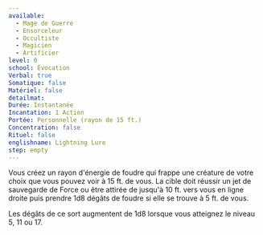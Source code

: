 ```yaml
---
available:
  - Mage de Guerre
  - Ensorceleur
  - Occultiste
  - Magicien
  - Artificier
level: 0
school: Évocation
Verbal: true
Somatique: false
Matériel: false
detailmat:
Durée: Instantanée
Incantation: 1 Action
Portée: Personnelle (rayon de 15 ft.)
Concentration: false
Rituel: false
englishname: Lightning Lure
step: empty
---
```

Vous créez un rayon d'énergie de foudre qui frappe une créature de votre choix que vous pouvez voir à 15 ft. de vous. La cible doit réussir un jet de sauvegarde de Force ou être attirée de jusqu'à 10 ft. vers vous en ligne droite puis prendre 1d8 dégâts de foudre si elle se trouve à 5 ft. de vous.

Les dégâts de ce sort augmentent de 1d8 lorsque vous atteignez le niveau 5, 11 ou 17.
